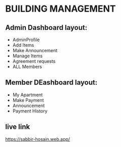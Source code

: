 



#  BUILDING MANAGEMENT
## Admin Dashboard  layout:
-   AdminProfile
-  Add Items
-  Make Announcement
-  Manage Items
-  Agreement requests
-  ALL Members


##  Member DEashboard layout:
-  My Apartment
-  Make Payment
-  Announcement 
-  Payment History





##  live link
https://sabbir-hosain.web.app/

